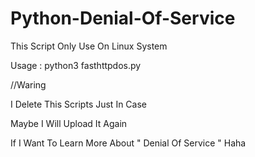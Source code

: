 # Python-Denial-Of-Service
This Script Only Use On Linux System 

Usage : python3 fasthttpdos.py


//Waring

I Delete This Scripts Just In Case

Maybe I Will Upload It Again 

If I Want To Learn More About " Denial Of Service " Haha
